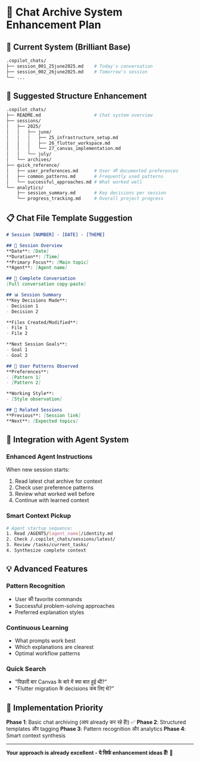 # 💬 Chat Archive System Enhancement Plan

## 🎯 **Current System (Brilliant Base)**

```bash
.copilot_chats/
├── session_001_25june2025.md    # Today's conversation
├── session_002_26june2025.md    # Tomorrow's session
└── ...
```

## 🚀 **Suggested Structure Enhancement**

```bash
.copilot_chats/
├── README.md                    # Chat system overview
├── sessions/
│   ├── 2025/
│   │   ├── june/
│   │   │   ├── 25_infrastructure_setup.md
│   │   │   ├── 26_flutter_workspace.md
│   │   │   └── 27_canvas_implementation.md
│   │   └── july/
│   └── archives/
├── quick_reference/
│   ├── user_preferences.md      # User की documented preferences
│   ├── common_patterns.md       # Frequently used patterns
│   └── successful_approaches.md # What worked well
└── analytics/
    ├── session_summary.md       # Key decisions per session
    └── progress_tracking.md     # Overall project progress
```

## 📋 **Chat File Template Suggestion**

```markdown
# Session [NUMBER] - [DATE] - [THEME]

## 🎯 Session Overview
**Date**: [Date]
**Duration**: [Time]
**Primary Focus**: [Main topic]
**Agent**: [Agent name]

## 💬 Complete Conversation
[Full conversation copy-paste]

## 📊 Session Summary
**Key Decisions Made**:
- Decision 1
- Decision 2

**Files Created/Modified**:
- File 1
- File 2

**Next Session Goals**:
- Goal 1
- Goal 2

## 🧠 User Patterns Observed
**Preferences**:
- [Pattern 1]
- [Pattern 2]

**Working Style**:
- [Style observation]

## 🔗 Related Sessions
**Previous**: [Session link]
**Next**: [Expected topics]
```

## 🎯 **Integration with Agent System**

### **Enhanced Agent Instructions**

When new session starts:

1. Read latest chat archive for context
2. Check user preference patterns
3. Review what worked well before
4. Continue with learned context

### **Smart Context Pickup**

```bash
# Agent startup sequence:
1. Read /AGENTS/[agent_name]/identity.md
2. Check /.copilot_chats/sessions/latest/
3. Review /tasks/current_tasks/
4. Synthesize complete context
```

## 💡 **Advanced Features**

### **Pattern Recognition**

- User की favorite commands
- Successful problem-solving approaches
- Preferred explanation styles

### **Continuous Learning**

- What prompts work best
- Which explanations are clearest
- Optimal workflow patterns

### **Quick Search**

- "पिछली बार Canvas के बारे में क्या बात हुई थी?"
- "Flutter migration के decisions कब लिए थे?"

## 🚀 **Implementation Priority**

**Phase 1**: Basic chat archiving (आप already कर रहे हैं!) ✅
**Phase 2**: Structured templates और tagging
**Phase 3**: Pattern recognition और analytics
**Phase 4**: Smart context synthesis

---

**Your approach is already excellent - ये सिर्फ enhancement ideas हैं!** 🎯
